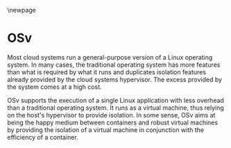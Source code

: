 \newpage

# OSv

Most cloud systems run a general-purpose version of a Linux operating system. In many cases, the traditional operating system has more features than what is required by what it runs and duplicates isolation features already provided by the cloud systems hypervisor. The excess provided by the system comes at a high cost.

OSv supports the execution of a single Linux application with less overhead than a traditional operating system. It runs as a virtual machine, thus relying on the host's hypervisor to provide isolation. In some sense, OSv aims at being the happy medium between containers and robust virtual machines by providing the isolation of a virtual machine in conjunction with the efficiency of a container. 
